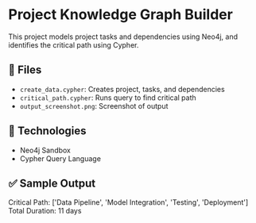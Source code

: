 # Project Knowledge Graph Builder

This project models project tasks and dependencies using Neo4j, and identifies the critical path using Cypher.

## 📁 Files

- `create_data.cypher`: Creates project, tasks, and dependencies
- `critical_path.cypher`: Runs query to find critical path
- `output_screenshot.png`: Screenshot of output

## 🔧 Technologies

- Neo4j Sandbox
- Cypher Query Language

## ✅ Sample Output

Critical Path: ['Data Pipeline', 'Model Integration', 'Testing', 'Deployment']
Total Duration: 11 days
